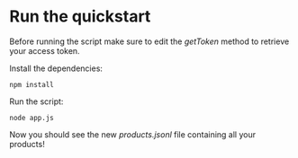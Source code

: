 # Run the quickstart

Before running the script make sure to edit the _getToken_ method to retrieve your access token.

Install the dependencies:
```
npm install
````

Run the script:
```
node app.js
````

Now you should see the new _products.jsonl_ file containing all your products!